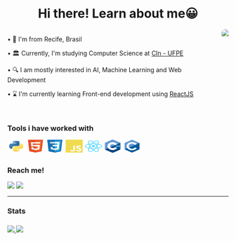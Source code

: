 <h1 align="center">Hi there! Learn about me😀</h1>
<img align="right" height = "160em" style="border-radius: 8px" src="https://media2.giphy.com/media/mTPjPA6SSXgTsnZ1Dh/giphy.gif?cid=ecf05e47bn5vtf1fv7ldg4j61c33flfkkj5lmbik83t9prjz&rid=giphy.gif&ct=g">

<div style="display: flex"><br>
  <div>
    <p align="left">• 📍 I'm from Recife, Brasil</p>
    <p align="left">• 🏛️ Currently, I'm studying Computer Science at <a href="https://portal.cin.ufpe.br">CIn - UFPE</a></p>
    <p align="left">• 🔍 I am mostly interested in AI, Machine Learning and Web Development</p>
    <p align="left">• ⌛ I'm currently learning Front-end development using <a href="https://reactjs.org">ReactJS</a></p>
  </div>
</div>


<div style="display: inline_block"><br>
<h3>Tools i have worked with</h3>
  <img align="center" alt="PythonIcon" height="30" width="40" src="https://raw.githubusercontent.com/devicons/devicon/master/icons/python/python-original.svg">
  <img align="center" alt="HTMLIcon" height="30" width="40" src="https://raw.githubusercontent.com/devicons/devicon/master/icons/html5/html5-original.svg">
  <img align="center" alt="CSSIcon" height="30" width="40" src="https://raw.githubusercontent.com/devicons/devicon/master/icons/css3/css3-original.svg">
  <img align="center" alt="JsIcon" height="30" width="40" src="https://raw.githubusercontent.com/devicons/devicon/master/icons/javascript/javascript-plain.svg">
  <img align="center" alt="ReactIcon" height="30" width="40" src="https://raw.githubusercontent.com/devicons/devicon/master/icons/react/react-original.svg">
  <img align="center" alt="CppIcon" height="30" width="40" src="https://raw.githubusercontent.com/devicons/devicon/master/icons/cplusplus/cplusplus-original.svg">
  <img align="center" alt="CIcon" height="30" width="40" src="https://raw.githubusercontent.com/devicons/devicon/master/icons/c/c-original.svg">

</div>
  
  ##
 
<div>
<h3> Reach me!</h3>
  <a href = "mailto:arturcs2001@gmail.com"><img src="https://img.shields.io/badge/-Gmail-%23333?style=for-the-badge&logo=gmail&logoColor=white" target="_blank"></a>
  <a href="https://www.linkedin.com/in/artur-c-santos" target="_blank"><img src="https://img.shields.io/badge/-LinkedIn-%230077B5?style=for-the-badge&logo=linkedin&logoColor=white" target="_blank"></a> 
</div>

<hr />
  <div>
    <h3>Stats<h3>
    <a href="https://github.com/artursanntos">
    <img height = "180em" src="https://github-readme-stats.vercel.app/api?username=artursanntos&show_icons=true&theme=codeSTACKr"/>
    <img height = "180em" src="https://github-readme-stats.vercel.app/api/top-langs/?username=artursanntos&show_icons=true&theme=codeSTACKr&layout=compact"/>
  </div>

  

